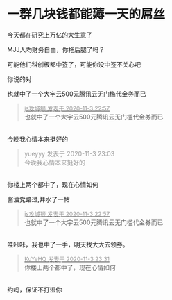 # 一群几块钱都能薅一天的屌丝


今天都在研究上万亿的大生意了

MJJ人均财务自由，你拖后腿了吗？

可能他们科创板都中签了，可能你没中签不关心吧

你说的对

也就中了一个大宇云500元腾讯云无门槛代金券而已 <img src="static/image/smiley/default/lol.gif" smilieid="12" border="0" alt="" />

<div class="quote"><blockquote><font size="2"><a href="https://www.hostloc.com/forum.php?mod=redirect&amp;goto=findpost&amp;pid=9398856&amp;ptid=762083" target="_blank"><font color="#999999">js攻城狮 发表于 2020-11-3 22:57</font></a></font><br />
也就中了一个大宇云500元腾讯云无门槛代金券而已</blockquote></div><br />
今晚我心情本来挺好的<img src="static/image/smiley/yct/002.gif" smilieid="30" border="0" alt="" /><img id="aimg_XWmWJ" onclick="zoom(this, this.src, 0, 0, 0)" class="zoom" src="https://cdn.jsdelivr.net/gh/hishis/forum-master/public/images/patch.gif" onmouseover="img_onmouseoverfunc(this)" onload="thumbImg(this)" border="0" alt="" />

<div class="quote"><blockquote><font color="#999999">yueyyy 发表于 2020-11-3 23:03</font><br />
<font color="#999999">今晚我心情本来挺好的</font></blockquote></div><br />
你楼上两个都中了，现在心情如何

<img src="static/image/smiley/default/lol.gif" smilieid="12" border="0" alt="" /><img src="static/image/smiley/default/lol.gif" smilieid="12" border="0" alt="" />酱油党路过,并水了一帖

<div class="quote"><blockquote><font size="2"><a href="https://www.hostloc.com/forum.php?mod=redirect&amp;goto=findpost&amp;pid=9398856&amp;ptid=762083" target="_blank"><font color="#999999">js攻城狮 发表于 2020-11-3 22:57</font></a></font><br />
也就中了一个大宇云500元腾讯云无门槛代金券而已</blockquote></div><br />
哇咔咔，我也中了一手，明天找大大去领券。

<div class="quote"><blockquote><font size="2"><a href="https://www.hostloc.com/forum.php?mod=redirect&amp;goto=findpost&amp;pid=9398997&amp;ptid=762083" target="_blank"><font color="#999999">KuYeHQ 发表于 2020-11-3 23:31</font></a></font><br />
你楼上两个都中了，现在心情如何</blockquote></div><br />
约吗，保证不打湿你<img id="aimg_NSs6a" onclick="zoom(this, this.src, 0, 0, 0)" class="zoom" src="https://cdn.jsdelivr.net/gh/hishis/forum-master/public/images/patch.gif" onmouseover="img_onmouseoverfunc(this)" onload="thumbImg(this)" border="0" alt="" />
